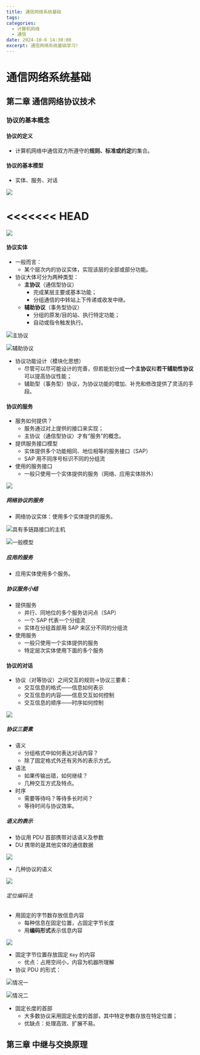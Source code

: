 ```yaml
---
title: 通信网络系统基础
tags: 
categories:
  - 计算机网络
  - 通信
date: 2024-10-6 14:30:00
excerpt: 通信网络系统基础学习!
---
```

# 通信网络系统基础
## 第二章  通信网络协议技术
### 协议的基本概念
#### 协议的定义
+ 计算机网络中通信双方所遵守的**规则、标准或约定**的集合。
#### 协议的基本模型
+ 实体、服务、对话

![](https://yugin-blog-1313489805.cos.ap-guangzhou.myqcloud.com/202410061500391.png)

<<<<<<< HEAD
=======
![](https://yugin-blog-1313489805.cos.ap-guangzhou.myqcloud.com/QQ_1728357209608.png)

#### 协议实体
+ 一般而言：
	+ 某个层次内的协议实体，实现该层的全部或部分功能。
+ 协议大体可分为两种类型：
	+ **主协议**（通信型协议）
		+ 完成某层主要或基本功能；
		+ 分组通信的中转站上下传递或收发中继。
	 + **辅助协议**（事务型协议）
		+ 分组的原发/目的站、执行特定功能；
		+ 自动或指令触发执行。

![主协议](https://yugin-blog-1313489805.cos.ap-guangzhou.myqcloud.com/QQ_1728357754928.png)

![辅助协议](https://yugin-blog-1313489805.cos.ap-guangzhou.myqcloud.com/QQ_1728357899955.png)
+ 协议功能设计（模块化思想）
	+ 尽管可以尽可能设计的完善，但若能划分成**一个主协议**和**若干辅助性协议**可以提高协议性能；
	+ 辅助型（事务型）协议，为协议功能的增加、补充和修改提供了灵活的手段。

#### 协议的服务
+ 服务如何提供？
	+ 服务通过对上提供的接口来实现；
	+ 主协议（通信型协议）才有“服务”的概念。
+ 提供服务接口模型
	+ 实体提供多个功能相同、地位相等的服务接口（SAP）
	+ SAP 用不同序号标识不同的分组流
+ 使用的服务接口
	+ 一般只使用一个实体提供的服务（网络、应用实体除外）

![](https://yugin-blog-1313489805.cos.ap-guangzhou.myqcloud.com/QQ_1728371271221.png)

##### 网络协议的服务
+ 网络协议实体：使用多个实体提供的服务。

![具有多链路接口的主机](https://yugin-blog-1313489805.cos.ap-guangzhou.myqcloud.com/QQ_1728371744411.png)

![一般模型](https://yugin-blog-1313489805.cos.ap-guangzhou.myqcloud.com/QQ_1728371806186.png)

##### 应用的服务
+ 应用实体使用多个服务。

##### 协议服务小结
+ 提供服务
	+ 并行、同地位的多个服务访问点（SAP）
	+ 一个 SAP 代表一个分组流
	+ 实体在分组首部用 SAP 来区分不同的分组流
+ 使用服务
	+ 一般只使用一个实体提供的服务
	+ 特定层次实体使用下面的多个服务

#### 协议的对话
+ 协议（对等协议）之间交互的规则->协议三要素：
	+ 交互信息的格式——信息如何表示
	+ 交互信息的内容——信息交互如何控制
	+ 交互信息的顺序——时序如何控制

![](https://yugin-blog-1313489805.cos.ap-guangzhou.myqcloud.com/QQ_1728373602389.png)

##### 协议三要素
+ 语义
	+ 分组格式中如何表达对话内容？
	+ 除了固定格式外还有另外的表示方式。
+ 语法
	+ 如果传输出错，如何继续？
	+ 几种交互方式及特点。
+ 时序
	+ 需要等待吗？等待多长时间？
	+ 等待时间与协议效率。

##### 语义的表示
+ 协议用 PDU 首部携带对话语义及参数
+ DU 携带的是其他实体的通信数据

![](https://yugin-blog-1313489805.cos.ap-guangzhou.myqcloud.com/QQ_1728377917882.png)

+ 几种协议的语义

![](https://yugin-blog-1313489805.cos.ap-guangzhou.myqcloud.com/QQ_1728377990754.png)

###### 定位编码法
+ 用固定的字节数存放信息内容
	+ 每种信息在固定位置，占固定字节长度
	+ 用**编码形式**表示信息内容

![](https://yugin-blog-1313489805.cos.ap-guangzhou.myqcloud.com/QQ_1728378136871.png)

+ 固定字节位置存放固定 `Key` 的内容
	+ 优点：占用空间小，内容为机器所理解
+ 协议 PDU 的形式：

![情况一](https://yugin-blog-1313489805.cos.ap-guangzhou.myqcloud.com/QQ_1728378593990.png)

![情况二](https://yugin-blog-1313489805.cos.ap-guangzhou.myqcloud.com/QQ_1728378667840.png)

+ 固定长度的首部
	+ 大多数协议采用固定长度的首部，其中特定参数存放在特定位置；
	+ 优缺点：处理高效、扩展不易。
## 第三章  中继与交换原理



